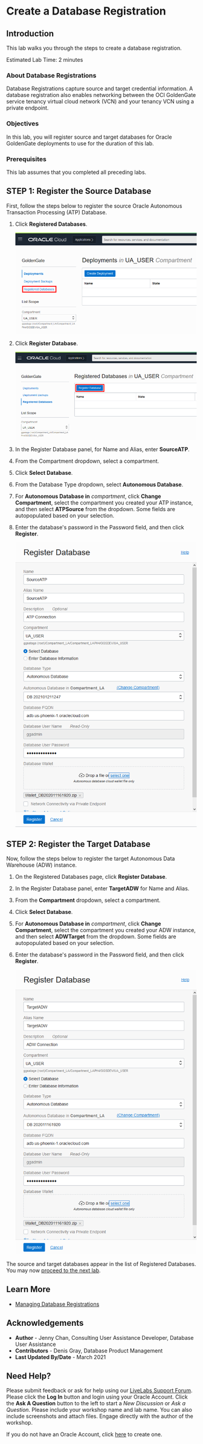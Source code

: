 # Create a Database Registration

## Introduction

This lab walks you through the steps to create a database registration.

Estimated Lab Time: 2 minutes

### About Database Registrations
Database Registrations capture source and target credential information. A database registration also enables networking between the OCI GoldenGate service tenancy virtual cloud network (VCN) and your tenancy VCN using a private endpoint.

### Objectives
In this lab, you will register source and target databases for Oracle GoldenGate deployments to use for the duration of this lab.

### Prerequisites
This lab assumes that you completed all preceding labs.

## **STEP 1**: Register the Source Database

First, follow the steps below to register the source Oracle Autonomous Transaction Processing \(ATP\) Database.

1.  Click **Registered Databases**.

    ![Click Registered Databases](images/01-01-ggs-registerdb.png "Click Registered Databases")

2.  Click **Register Database**.

    ![Click Register Database](images/01-02-ggs-registerdb.png "Click Register Database")

3.  In the Register Database panel, for Name and Alias, enter **SourceATP**.

4.  From the Compartment dropdown, select a compartment.

5.  Click **Select Database**.

6.  From the Database Type dropdown, select **Autonomous Database**.

7.  For **Autonomous Database in** *compartment*, click **Change Compartment**, select the compartment you created your ATP instance, and then select **ATPSource** from the dropdown. Some fields are autopopulated based on your selection.

8.  Enter the database's password in the Password field, and then click **Register**.

    ![Source Database details](images/01_01_12_regSourceDB.png)

## **STEP 2:** Register the Target Database

Now, follow the steps below to register the target Autonomous Data Warehouse \(ADW\) instance.

1. On the Registered Databases page, click **Register Database**.

2. In the Register Database panel, enter **TargetADW** for Name and Alias.

3. From the **Compartment** dropdown, select a compartment.

4. Click **Select Database**.

5. For **Autonomous Database in** *compartment*, click **Change Compartment**, select the compartment you created your ADW instance, and then select **ADWTarget** from the dropdown. Some fields are autopopulated based on your selection.

6. Enter the database's password in the Password field, and then click **Register**.

    ![Target Database details](images/02_10-ggs-regDB_target.png)

The source and target databases appear in the list of Registered Databases. You may now [proceed to the next lab](#next).

## Learn More

* [Managing Database Registrations](https://docs.oracle.com/en/cloud/paas/goldengate-service/using/database-registrations.html)

## Acknowledgements
* **Author** - Jenny Chan, Consulting User Assistance Developer, Database User Assistance
* **Contributors** -  Denis Gray, Database Product Management
* **Last Updated By/Date** - March 2021

## Need Help?
Please submit feedback or ask for help using our [LiveLabs Support Forum](https://community.oracle.com/tech/developers/categories/livelabsdiscussions). Please click the **Log In** button and login using your Oracle Account. Click the **Ask A Question** button to the left to start a *New Discussion* or *Ask a Question*.  Please include your workshop name and lab name.  You can also include screenshots and attach files.  Engage directly with the author of the workshop.

If you do not have an Oracle Account, click [here](https://profile.oracle.com/myprofile/account/create-account.jspx) to create one.
